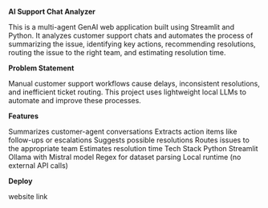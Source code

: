 **AI Support Chat Analyzer**

This is a multi-agent GenAI web application built using Streamlit and Python. It analyzes customer support chats and automates the process of summarizing the issue, identifying key actions, recommending resolutions, routing the issue to the right team, and estimating resolution time.

**Problem Statement**

Manual customer support workflows cause delays, inconsistent resolutions, and inefficient ticket routing. This project uses lightweight local LLMs to automate and improve these processes.

**Features**

Summarizes customer-agent conversations
Extracts action items like follow-ups or escalations
Suggests possible resolutions
Routes issues to the appropriate team
Estimates resolution time
Tech Stack
Python
Streamlit
Ollama with Mistral model
Regex for dataset parsing
Local runtime (no external API calls)

**Deploy**

website link
